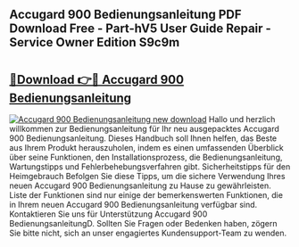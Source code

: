 ## Accugard 900 Bedienungsanleitung PDF Download Free - Part-hV5 User Guide Repair - Service Owner Edition S9c9m

# <h2><a href="http://df1cm23.blite.top/?on=Accugard+900+Bedienungsanleitung">🔗Download 👉🔴 Accugard 900 Bedienungsanleitung</a></h2>

[![Accugard 900 Bedienungsanleitung new download](https://i.imgur.com/lujVjoI.png)](http://df1cm23.blite.top/?on=Accugard+900+Bedienungsanleitung)
Hallo und herzlich willkommen zur Bedienungsanleitung für Ihr neu ausgepacktes Accugard 900 Bedienungsanleitung. Dieses Handbuch soll Ihnen helfen, das Beste aus Ihrem Produkt herauszuholen, indem es einen umfassenden Überblick über seine Funktionen, den Installationsprozess, die Bedienungsanleitung, Wartungstipps und Fehlerbehebungsverfahren gibt. Sicherheitstipps für den Heimgebrauch Befolgen Sie diese Tipps, um die sichere Verwendung Ihres neuen Accugard 900 Bedienungsanleitung zu Hause zu gewährleisten. Liste der Funktionen sind nur einige der bemerkenswerten Funktionen, die in Ihrem neuen Accugard 900 Bedienungsanleitung verfügbar sind. Kontaktieren Sie uns für Unterstützung Accugard 900 BedienungsanleitungD. Sollten Sie Fragen oder Bedenken haben, zögern Sie bitte nicht, sich an unser engagiertes Kundensupport-Team zu wenden.
